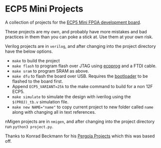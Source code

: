 # ECP5 Mini Projects

A collection of projects for the [ECP5 Mini FPGA development board](https://github.com/joshajohnson/ecp5-mini/).

These projects are my own, and probably have more mistakes and bad practices in them than you can poke a stick at. Use them at your own risk.

Verilog projects are in `verilog`, and after changing into the project directory have the below options.
- `make` to build the project
- `make flash` to program flash over JTAG using [ecpprog](https://github.com/gregdavill/ecpprog) and a FTDI cable.
- `make sram` to program SRAM as above.
- `make dfu` to flash the board over USB. Requires the [bootloader](https://github.com/joshajohnson/had2019-playground/tree/ecp5-mini) to be flashed to the board first.
- Append `ECP5_VARIANT=25k` to the make command to build for a non 12F ECP5.
- `make simulate` to simulate the design with iverilog using the `$(PROJ)_tb.v` simulation file.
- `make new NAME="name"` to copy current project to new folder called `name` along with changing all in text references.

nMigen projects are in `nmigen`, and after changing into the project directory run `python3 project.py`.

Thanks to Konrad Beckmann for his [Pergola Projects](https://github.com/kbeckmann/pergola_projects) which this was based off.
